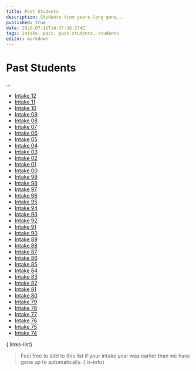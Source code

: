 ```yaml
---
title: Past Students
description: Students from years long gone...
published: true
date: 2020-07-16T14:37:38.274Z
tags: intake, past, past students, students
editor: markdown
---
```


# Past Students
...
 - [Intake 12](/students/past/intake-12)
 - [Intake 11](/students/past/intake-11)
 - [Intake 10](/students/past/intake-10)
 - [Intake 09](/students/past/intake-09)
 - [Intake 08](/students/past/intake-08)
 - [Intake 07](/students/past/intake-07)
 - [Intake 06](/students/past/intake-06)
 - [Intake 05](/students/past/intake-05)
 - [Intake 04](/students/past/intake-04)
 - [Intake 03](/students/past/intake-03)
 - [Intake 02](/students/past/intake-02)
 - [Intake 01](/students/past/intake-01)
 - [Intake 00](/students/past/intake-00)
 - [Intake 99](/students/past/intake-99)
 - [Intake 98](/students/past/intake-98)
 - [Intake 97](/students/past/intake-97)
 - [Intake 96](/students/past/intake-96)
 - [Intake 95](/students/past/intake-95)
 - [Intake 94](/students/past/intake-94)
 - [Intake 93](/students/past/intake-93)
 - [Intake 92](/students/past/intake-92)
 - [Intake 91](/students/past/intake-91)
 - [Intake 90](/students/past/intake-90)
 - [Intake 89](/students/past/intake-89)
 - [Intake 88](/students/past/intake-88)
 - [Intake 87](/students/past/intake-87)
 - [Intake 86](/students/past/intake-86)
 - [Intake 85](/students/past/intake-85)
 - [Intake 84](/students/past/intake-84)
 - [Intake 83](/students/past/intake-83)
 - [Intake 82](/students/past/intake-82)
 - [Intake 81](/students/past/intake-81)
 - [Intake 80](/students/past/intake-80)
 - [Intake 79](/students/past/intake-79)
 - [Intake 78](/students/past/intake-78)
 - [Intake 77](/students/past/intake-77)
 - [Intake 76](/students/past/intake-76)
 - [Intake 75](/students/past/intake-75)
 - [Intake 74](/students/past/intake-74)
 
{.links-list}
> Feel free to add to this list if your intake year was earlier than we have gone up to automatically.
{.is-info}
